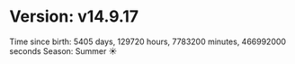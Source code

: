# Version: v14.9.17
Time since birth: 5405 days, 129720 hours, 7783200 minutes, 466992000 seconds
Season: Summer ☀️

